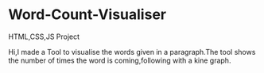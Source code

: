 # Word-Count-Visualiser
HTML,CSS,JS Project

Hi,I made a Tool to visualise the words given in a paragraph.The tool shows the number of times the word is coming,following with a kine graph.
